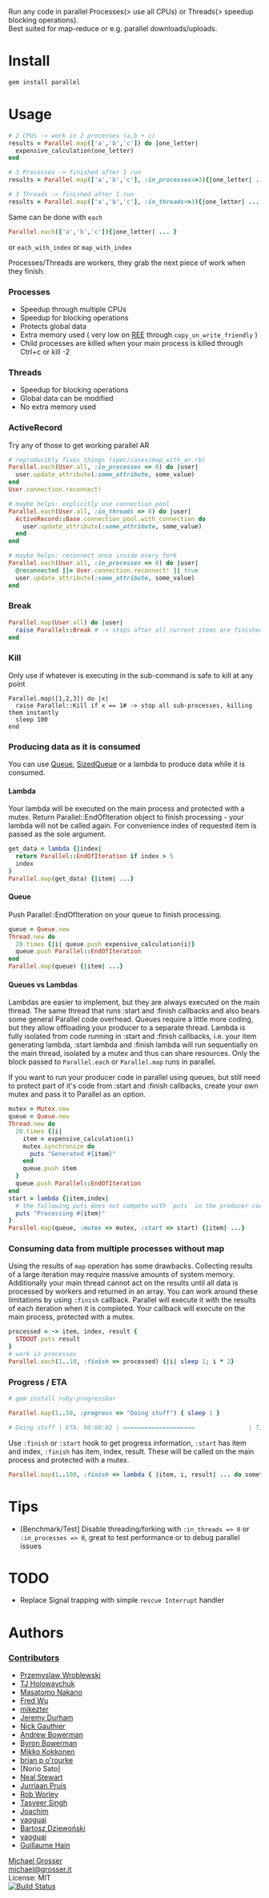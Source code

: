 Run any code in parallel Processes(> use all CPUs) or Threads(> speedup blocking operations).<br/>
Best suited for map-reduce or e.g. parallel downloads/uploads.

Install
=======

```Bash
gem install parallel
```

Usage
=====

```Ruby
# 2 CPUs -> work in 2 processes (a,b + c)
results = Parallel.map(['a','b','c']) do |one_letter|
  expensive_calculation(one_letter)
end

# 3 Processes -> finished after 1 run
results = Parallel.map(['a','b','c'], :in_processes=>3){|one_letter| ... }

# 3 Threads -> finished after 1 run
results = Parallel.map(['a','b','c'], :in_threads=>3){|one_letter| ... }
```

Same can be done with `each`
```Ruby
Parallel.each(['a','b','c']){|one_letter| ... }
```
or `each_with_index` or `map_with_index`

Processes/Threads are workers, they grab the next piece of work when they finish.

### Processes
 - Speedup through multiple CPUs
 - Speedup for blocking operations
 - Protects global data
 - Extra memory used ( very low on [REE](http://www.rubyenterpriseedition.com/faq.html) through `copy_on_write_friendly` )
 - Child processes are killed when your main process is killed through Ctrl+c or kill -2

### Threads
 - Speedup for blocking operations
 - Global data can be modified
 - No extra memory used

### ActiveRecord

Try any of those to get working parallel AR

```Ruby
# reproducibly fixes things (spec/cases/map_with_ar.rb)
Parallel.each(User.all, :in_processes => 8) do |user|
  user.update_attribute(:some_attribute, some_value)
end
User.connection.reconnect!

# maybe helps: explicitly use connection pool
Parallel.each(User.all, :in_threads => 8) do |user|
  ActiveRecord::Base.connection_pool.with_connection do
    user.update_attribute(:some_attribute, some_value)
  end
end

# maybe helps: reconnect once inside every fork
Parallel.each(User.all, :in_processes => 8) do |user|
  @reconnected ||= User.connection.reconnect! || true
  user.update_attribute(:some_attribute, some_value)
end
```

### Break

```Ruby
Parallel.map(User.all) do |user|
  raise Parallel::Break # -> stops after all current items are finished
end
```

### Kill

Only use if whatever is executing in the sub-command is safe to kill at any point

```
Parallel.map([1,2,3]) do |x|
  raise Parallel::Kill if x == 1# -> stop all sub-processes, killing them instantly
  sleep 100
end
```

### Producing data as it is consumed

You can use [Queue](http://ruby-doc.org/stdlib-2.0.0/libdoc/thread/rdoc/Queue.html),
[SizedQueue](http://ruby-doc.org/stdlib-2.0.0/libdoc/thread/rdoc/SizedQueue.html)
or a lambda to produce data while it is consumed.

#### Lambda
Your lambda will be executed on the main process and protected with a mutex.
Return Parallel::EndOfIteration object to finish processing - your lambda will
not be called again. For convenience index of requested item is passed as the
sole argument.

```Ruby
get_data = lambda {|index|
  return Parallel::EndOfIteration if index > 5
  index
}
Parallel.map(get_data) {|item| ...}
```

#### Queue
Push Parallel::EndOfIteration on your queue to finish processing.

```Ruby
queue = Queue.new
Thread.new do
  20.times {|i| queue.push expensive_calculation(i)}
  queue.push Parallel::EndOfIteration
end
Parallel.map(queue) {|item| ...}
```

#### Queues vs Lambdas

Lambdas are easier to implement, but they are always executed on the main
thread. The same thread that runs :start and :finish callbacks and also bears
some general Parallel code overhead. Queues require a little more coding, but
they allow offloading your producer to a separate thread. Lambda is fully
isolated from code running in :start and :finish callbacks, i.e. your item
generating lambda, :start lambda and :finish lambda will run sequentially on the
main thread, isolated by a mutex and thus can share resources. Only the block
passed to `Parallel.each` or `Parallel.map` runs in parallel.

If you want to run your producer code in parallel using queues, but still need
to protect part of it's code from :start and :finish callbacks, create your own
mutex and pass it to Parallel as an option.

```Ruby
mutex = Mutex.new
queue = Queue.new
Thread.new do
  20.times {|i|
    item = expensive_calculation(i)
    mutex.synchronize do
      puts "Generated #{item}"
    end
    queue.push item
  }
  queue.push Parallel::EndOfIteration
end
start = lambda {|item,index|
  # the following puts does not compete with `puts` in the producer code
  puts "Processing #{item}"
}
Parallel.map(queue, :mutex => mutex, :start => start) {|item| ...}
```

### Consuming data from multiple processes without map

Using the results of `map` operation has some drawbacks. Collecting results of
a large iteration may require massive amounts of system memory. Additionally
your main thread cannot act on the results until all data is processed by
workers and returned in an array. You can work around these limitations by
using `:finish` callback. Parallel will execute it with the results of each
iteration when it is completed. Your callback will execute on the main process,
protected with a mutex.

```Ruby
processed = -> item, index, result {
  STDOUT.puts result
}
# work in processes
Parallel.each(1..10, :finish => processed) {|i| sleep 1; i * 2}
```

### Progress / ETA

```Ruby
# gem install ruby-progressbar

Parallel.map(1..50, :progress => "Doing stuff") { sleep 1 }

# Doing stuff | ETA: 00:00:02 | ====================               | Time: 00:00:10
```

Use `:finish` or `:start` hook to get progress information, `:start` has item
and index, `:finish` has item, index, result. These will be called on the main
process and protected with a mutex.

```Ruby
Parallel.map(1..100, :finish => lambda { |item, i, result| ... do something ... }) { sleep 1 }
```

Tips
====
 - [Benchmark/Test] Disable threading/forking with `:in_threads => 0` or `:in_processes => 0`, great to test performance or to debug parallel issues

TODO
====
 - Replace Signal trapping with simple `rescue Interrupt` handler

Authors
=======

### [Contributors](https://github.com/grosser/parallel/contributors)
 - [Przemyslaw Wroblewski](http://github.com/lowang)
 - [TJ Holowaychuk](http://vision-media.ca/)
 - [Masatomo Nakano](http://twitter.com/masatomo2)
 - [Fred Wu](http://fredwu.me)
 - [mikezter](http://github.com/mikezter)
 - [Jeremy Durham](http://www.jeremydurham.com)
 - [Nick Gauthier](http://www.ngauthier.com)
 - [Andrew Bowerman](http://andrewbowerman.com)
 - [Byron Bowerman](http://me.bm5k.com/)
 - [Mikko Kokkonen](https://github.com/mikian)
 - [brian p o'rourke](https://github.com/bpo)
 - [Norio Sato]
 - [Neal Stewart](https://github.com/n-time)
 - [Jurriaan Pruis](http://github.com/jurriaan)
 - [Rob Worley](http://github.com/robworley)
 - [Tasveer Singh](https://github.com/tazsingh)
 - [Joachim](https://github.com/jmozmoz)
 - [yaoguai](https://github.com/yaoguai)
 - [Bartosz Dziewoński](https://github.com/MatmaRex)
 - [yaoguai](https://github.com/yaoguai)
 - [Guillaume Hain](https://github.com/zedtux)

[Michael Grosser](http://grosser.it)<br/>
michael@grosser.it<br/>
License: MIT<br/>
[![Build Status](https://travis-ci.org/grosser/parallel.png)](https://travis-ci.org/grosser/parallel)
